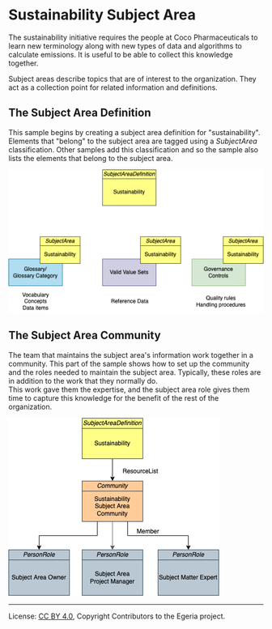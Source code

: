 <!-- SPDX-License-Identifier: CC-BY-4.0 -->
<!-- Copyright Contributors to the Egeria project. -->

# Sustainability Subject Area

The sustainability initiative requires the people at Coco Pharmaceuticals
to learn new terminology along with new types of data
and algorithms to calculate emissions.  It is useful to be able
to collect this knowledge together.

Subject areas describe topics that are of interest to the organization.
They act as a collection point for related information and definitions.

## The Subject Area Definition

This sample begins by creating a subject area definition for "sustainability".
Elements that "belong" to the subject area are tagged using a *SubjectArea*
classification.  Other samples add this classification and so the sample also
lists the elements that belong to the subject area.

![SubjectAreaDefinition](../../docs/sustainability-samples-subject-area-definition.drawio.png)

## The Subject Area Community

The team that maintains the subject area's information work together in a
community.  This part of the sample shows how to set up the community and
the roles needed to maintain the subject area.  Typically, these roles
are in addition to the work that they normally do.  
This work gave them the expertise, and the subject area role gives them time
to capture this knowledge for the benefit of the rest of the organization.

![SubjectAreaCommunity](../../docs/sustainability-samples-subject-area-community.drawio.png)

----
License: [CC BY 4.0](https://creativecommons.org/licenses/by/4.0/), Copyright Contributors to the Egeria project.